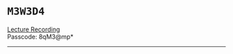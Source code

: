 # `M3W3D4`

[Lecture Recording](https://us02web.zoom.us/rec/share/7KTAjnDM8s0gk8GY2grnh_Egljy_r_nrgcl_01ZO6ZbgD2W5Akb83HOsPa6z2fhU.JwBS70e8PIamfo-f)
<br />
Passcode: 8qM3@mp*

---

